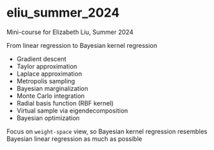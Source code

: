 # eliu_summer_2024
Mini-course for Elizabeth Liu, Summer 2024

From linear regression to Bayesian kernel regression 

* Gradient descent
* Taylor approximation
* Laplace approximation
* Metropolis sampling
* Bayesian marginalization
* Monte Carlo integration
* Radial basis function (RBF kernel)
* Virtual sample via eigendecomposition
* Bayesian optimization

Focus on `weight-space` view, so Bayesian kernel regression resembles Bayesian linear regression as much as possible
